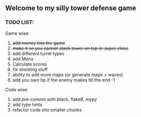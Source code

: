 ## Welcome to my silly tower defense game


### TODO LIST:


Game wise:

1. ~~add money into the game~~
2. ~~make it so you cannot stack tower on top or super close~~
3. add different turret types
4. add Menu
5. Calculate scores
6. fix shooting stuff
7. ability to add more maps (or generate maps + waves)
8. add you own hp if the enemy makes till the end -1

Code wise:

1. add pre-commit with black, flake8, mypy
2. add type hints
3. refactor code into smaller chunks
